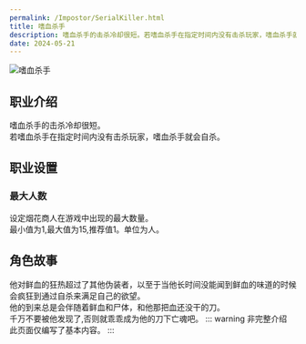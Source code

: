 ```yaml
---
permalink: /Impostor/SerialKiller.html
title: 嗜血杀手
description: 嗜血杀手的击杀冷却很短。若嗜血杀手在指定时间内没有击杀玩家，嗜血杀手就会自杀。
date: 2024-05-21
---
```

![嗜血杀手](https://cn-sy1.rains3.com/xtremewave/SerialKiller.png)
## 职业介绍
嗜血杀手的击杀冷却很短。<br>
若嗜血杀手在指定时间内没有击杀玩家，嗜血杀手就会自杀。
## 职业设置
### 最大人数
设定烟花商人在游戏中出现的最大数量。<br>
最小值为1,最大值为15,推荐值1。单位为人。
## 角色故事
他对鲜血的狂热超过了其他伪装者，以至于当他长时间没能闻到鲜血的味道的时候会疯狂到通过自杀来满足自己的欲望。<br>
他的到来总是会伴随着鲜血和尸体，和他那把血还没干的刀。<br>
千万不要被他发现了,否则就乖乖成为他的刀下亡魂吧。
::: warning 非完整介绍
此页面仅编写了基本内容。
:::